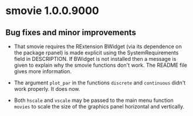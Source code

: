 # smovie 1.0.0.9000

## Bug fixes and minor improvements

* That smovie requires the RExtension BWidget (via its dependence on the package rpanel) is made explicit using the SystemRequirements field in DESCRIPTION.  If BWidget is not installed then a message is given to explain why the smovie functions don't work.  The README file gives more information.

* The argument `plot_par` in the functions `discrete` and `continuous` didn't work properly.  It does now.

* Both `hscale` and `vscale` may be passed to the main menu function `movies` to scale the size of the graphics panel horizontal and vertically.
